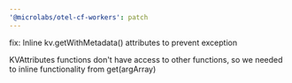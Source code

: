 ```yaml
---
'@microlabs/otel-cf-workers': patch
---
```


fix: Inline kv.getWithMetadata() attributes to prevent exception

KVAttributes functions don't have access to other functions, so we
needed to inline functionality from get(argArray)
